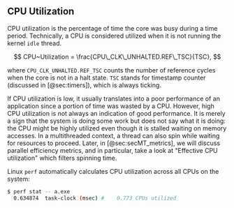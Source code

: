 ## CPU Utilization

CPU utilization is the percentage of time the core was busy during a time period. Technically, a CPU is considered utilized when it is not running the kernel `idle` thread.

$$
CPU~Utilization = \frac{CPU\_CLK\_UNHALTED.REF\_TSC}{TSC},
$$

where `CPU_CLK_UNHALTED.REF_TSC` counts the number of reference cycles when the core is not in a halt state. `TSC` stands for timestamp counter (discussed in [@sec:timers]), which is always ticking.

If CPU utilization is low, it usually translates into a poor performance of an application since a portion of time was wasted by a CPU. However, high CPU utilization is not always an indication of good performance. It is merely a sign that the system is doing some work but does not say what it is doing: the CPU might be highly utilized even though it is stalled waiting on memory accesses. In a multithreaded context, a thread can also spin while waiting for resources to proceed. Later, in [@sec:secMT_metrics], we will discuss parallel efficiency metrics, and in particular, take a look at "Effective CPU utilization" which filters spinning time.

Linux `perf` automatically calculates CPU utilization across all CPUs on the system:

```bash
$ perf stat -- a.exe
  0.634874  task-clock (msec) #    0.773 CPUs utilized   
```
